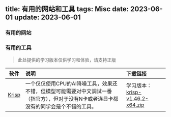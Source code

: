 title: 有用的网站和工具
tags: Misc
date: 2023-06-01
update: 2023-06-01
---

### 有用的网站

### 有用的工具

> 此处提供的学习版本仅供学习和体验，请支持正版

|软件|说明|下载链接|
|:--:|:--|:--|
|[Krisp](https://krisp.ai)|一个仅仅使用CPU的AI降噪工具，效果还不错，但模型可能需要对中文调试一番（指官方），但对于没有N卡或者连显卡都没有的同学会是个不错的工具。|学习版本：[krisp-v1.46.2-x64.zip](https://one.maye.moe/api/raw/?path=/Tools/Cracked/krisp-v1.46.2-x64.zip)|
